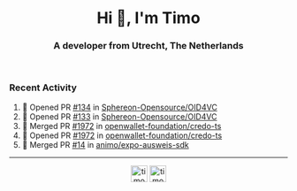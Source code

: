 <h1 align="center">Hi 👋, I'm Timo</h1>
<h3 align="center">A developer from Utrecht, The Netherlands</h3>
<br/>
<!-- https://github.com/rahuldkjain/github-profile-readme-generator --!>

<!--  <p align="left"><img src="https://github-readme-stats.vercel.app/api?username=timoglastra&show_icons=true&count_private=true&" alt="timoglastra" /></p> --!>

<!--
Github language stats
<p align="left"><img src="https://github-readme-stats.vercel.app/api/top-langs/?username=timoglastra&layout=compact" alt="timoglastra" /><p>
-->

<!-- Codestats language stats -->
<!-- <p align="left"><img src="https://codestats-readme.vercel.app/api/top-langs/?username=timoglastra&layout=compact&language_count=12" alt="timoglastra" /><p>    --!>
  
<h3>Recent Activity</h3>

<!--START_SECTION:activity-->
1. 💪 Opened PR [#134](https://github.com/Sphereon-Opensource/OID4VC/pull/134) in [Sphereon-Opensource/OID4VC](https://github.com/Sphereon-Opensource/OID4VC)
2. 💪 Opened PR [#133](https://github.com/Sphereon-Opensource/OID4VC/pull/133) in [Sphereon-Opensource/OID4VC](https://github.com/Sphereon-Opensource/OID4VC)
3. 🎉 Merged PR [#1972](https://github.com/openwallet-foundation/credo-ts/pull/1972) in [openwallet-foundation/credo-ts](https://github.com/openwallet-foundation/credo-ts)
4. 💪 Opened PR [#1972](https://github.com/openwallet-foundation/credo-ts/pull/1972) in [openwallet-foundation/credo-ts](https://github.com/openwallet-foundation/credo-ts)
5. 🎉 Merged PR [#14](https://github.com/animo/expo-ausweis-sdk/pull/14) in [animo/expo-ausweis-sdk](https://github.com/animo/expo-ausweis-sdk)
<!--END_SECTION:activity-->

---

<p align="center">
<a href="https://twitter.com/timoglastra" target="blank"><img align="center" src="https://cdn.jsdelivr.net/npm/simple-icons@3.0.1/icons/twitter.svg" alt="timoglastra" height="30" width="30" /></a>
<a href="https://linkedin.com/in/timoglastra" target="blank"><img align="center" src="https://cdn.jsdelivr.net/npm/simple-icons@3.0.1/icons/linkedin.svg" alt="timoglastra" height="30" width="30" /></a>
</p>



